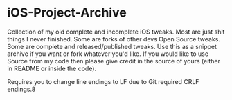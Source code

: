 # iOS-Project-Archive
Collection of my old complete and incomplete iOS tweaks. Most are just shit things I never finished. Some are forks of other devs Open Source tweaks. Some are complete and released/published tweaks. Use this as a snippet archive if you want or fork whatever you'd like. If you would like to use Source from my code then please give credit in the source of yours (either in README or inside the code).

Requires you to change line endings to LF due to Git required CRLF endings.8
